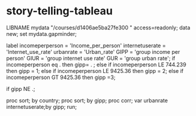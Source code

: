 # story-telling-tableau
LIBNAME mydata "/courses/d1406ae5ba27fe300 " access=readonly;
data new; set mydata.gapminder;

label  incomeperperson = 'Income_per_person'
       internetuserate = 'Internet_use_rate'
       urbanrate = 'Urban_rate'
       GIPP = 'group income per person'
       GIUR = 'group internet use rate'
       GUR = 'group urban rate';
if incomeperperson eq . then gipp= . ;
else if incomeperperson LE 744.239 then gipp = 1;
else if incomeperperson LE 9425.36 then gipp = 2;
else if incomeperperson GT 9425.36 then gipp =3;

if gipp NE .;

proc sort; by country;
proc sort; by gipp;
proc corr; var urbanrate internetuserate;by gipp;
run;
